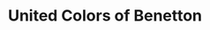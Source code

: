 ---
title: "United Colors of Benetton"
url: /sant-cugat-del-valles/united-colors-of-benetton-carrer-de-santiago-rusinol/
shop: ropa
---